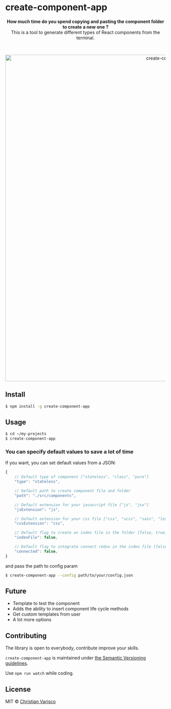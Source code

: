 # create-component-app

<p align="center">
<strong>How much time do you spend copying and pasting the component folder to create a new one ?</strong><br />
This is a tool to generate different types of React components from the terminal.
</p>

<br />

<p align="center">
  <img src="https://user-images.githubusercontent.com/7335613/27637827-5a2c1dba-5c11-11e7-8676-deeb230086dc.gif" alt="create-component-app" width="1024" />
</p>

## Install

```sh
$ npm install -g create-component-app
```

## Usage

```sh
$ cd ~/my-projects
$ create-component-app
```

### You can specify default values to save a lot of time

If you want, you can set default values from a JSON:  

```javascript
{   
    // Default type of component ["stateless", "class", "pure"]
    "type": "stateless", 

    // Default path to create component file and folder
    "path": "./src/components",

    // Default extension for your javascript file ["js", "jsx"]
    "jsExtension": "js",

    // Default extension for your css file ["css", "scss", "sass", "less"]
    "cssExtension": "css",

    // Default flag to create an index file in the folder [false, true]
    "indexFile": false,

    // Default flag to integrate connect redux in the index file [false, true]
    "connected": false,
}
```

and pass the path to config param
```sh
$ create-component-app --config path/to/your/config.json
```

## Future

- Template to test the component
- Adds the ability to insert component life cycle methods
- Get custom templates from user
- A lot more options

## Contributing
The library is open to everybody, contribute improve your skills.   

`create-component-app` is maintained under [the Semantic Versioning guidelines](http://semver.org/).

Use `npm run watch` while coding.

## License

MIT © [Christian Varisco](https://github.com/CVarisco)

